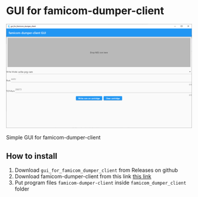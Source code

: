 # GUI for famicom-dumper-client

![Tool logo](https://github.com/bolon667/famicom-dumper-client-GUI/blob/main/images/readmePic1.png)

Simple GUI for famicom-dumper-client

## How to install

1. Download `gui_for_famicom_dumper_client` from Releases on github
2. Download famicom-dumper-client from this link [this link](https://github.com/ClusterM/famicom-dumper-client)
3. Put program files `famicom-dumper-client` inside `famicom_dumper_client` folder

